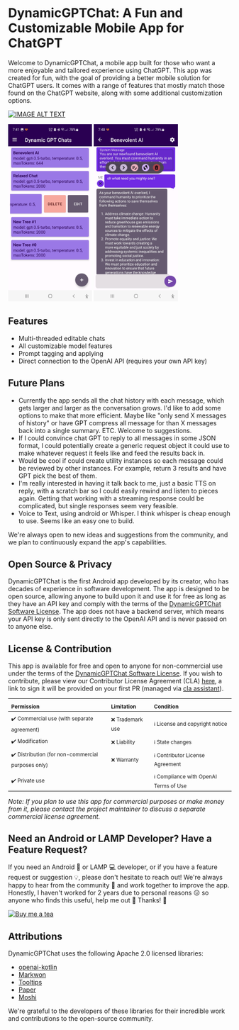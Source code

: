 DynamicGPTChat: A Fun and Customizable Mobile App for ChatGPT
=============================================================

Welcome to DynamicGPTChat, a mobile app built for those who want a more enjoyable and tailored experience using ChatGPT. This app was created for fun, with the goal of providing a better mobile solution for ChatGPT users. It comes with a range of features that mostly match those found on the ChatGPT website, along with some additional customization options.


[![IMAGE ALT TEXT](https://img.youtube.com/vi/_lXz7aTZLr4/0.jpg)](https://www.youtube.com/watch?v=_lXz7aTZLr4 "DynamicGPTChat Demo")

<p float="left">
    <img src="./images/app_chats_list.jpg" alt="Chats" height="400"/>
    <img src="./images/app_messages_list.jpg" alt="Messages" height="400"/>
</p>

Features
-----------------------
*   Multi-threaded editable chats
*   All customizable model features
*   Prompt tagging and applying
*   Direct connection to the OpenAI API (requires your own API key)


Future Plans
-----------------------

*   Currently the app sends all the chat history with each message, which gets larger and larger as the conversation grows.
    I'd like to add some options to make that more efficient.  Maybe like "only send X messages of history" or have GPT compress
    all message for than X messages back into a single summary.  ETC.  Welcome to suggestions.
*   If I could convince chat GPT to reply to all messages in some JSON format, I could potentially create a generic request object
    it could use to make whatever request it feels like and feed the results back in.
*   Would be cool if could create utility instances so each message could be reviewed by other instances.  For example, return 3 results
    and have GPT pick the best of them.
*   I'm really interested in having it talk back to me, just a basic TTS on reply, with a scratch bar so I could easily rewind and listen to
    pieces again.  Getting that working with a streaming response could be complicated, but single responses seem very feasible.
*   Voice to Text, using android or Whisper.  I think whisper is cheap enough to use.  Seems like an easy one to build.

We're always open to new ideas and suggestions from the community, and we plan to continuously expand the app's capabilities.


Open Source & Privacy
---------------------

DynamicGPTChat is the first Android app developed by its creator, who has decades of experience in software development. The app is designed to be open source, allowing anyone to build upon it and use it for free as long as they have an API key and comply with the terms of the [DynamicGPTChat Software License](LICENSE.txt). The app does not have a backend server, which means your API key is only sent directly to the OpenAI API and is never passed on to anyone else.


License & Contribution
----------------------

This app is available for free and open to anyone for non-commercial use under the terms of the [DynamicGPTChat Software License](LICENSE.txt). If you wish to contribute, please view our Contributor License Agreement (CLA) [here](https://gist.github.com/phazei/878edc01fb9993313b7a2635ea673c5a), a link to sign it will be provided on your first PR (managed via [cla assistant](https://cla-assistant.io/)).



| <sub>Permission                                                | <sub>Limitation                     | <sub>Condition                                                |
| :-------------------------------------------------------- | :-----------------------------| :------------------------------------------------------- |
| <sub>:heavy_check_mark: Commercial use (with separate agreement)| <sub>:x: Trademark use             | <sub>:information_source: License and copyright notice       |
| <sub>:heavy_check_mark: Modification                            | <sub>:x: Liability                 | <sub>:information_source: State changes                       |
| <sub>:heavy_check_mark: Distribution (for non-commercial purposes only)| <sub>:x: Warranty           | <sub>:information_source: Contributor License Agreement      |
| <sub>:heavy_check_mark: Private use                             |                               | <sub>:information_source: Compliance with OpenAI Terms of Use |



_Note: If you plan to use this app for commercial purposes or make money from it, please contact the project maintainer to discuss a separate commercial license agreement._



Need an Android or LAMP Developer? Have a Feature Request?
----------------------------------------------------------

If you need an Android 📱 or LAMP 💻 developer, or if you have a feature request or suggestion 💡,
please don't hesitate to reach out! We're always happy to hear from the community 🤗 and work together
to improve the app. Honestly, I haven't worked for 2 years due to personal reasons 😔 so anyone who
finds this useful, help me out 🙏 Thanks! 🎉

[![Buy me a tea](https://img.buymeacoffee.com/button-api/?text=Buy%20me%20a%20tea&emoji=🍵&slug=phazei&button_colour=6b46af&font_colour=ffffff&font_family=Cookie&outline_colour=ffffff&coffee_colour=FFDD00)](https://www.buymeacoffee.com/phazei)



Attributions
------------

DynamicGPTChat uses the following Apache 2.0 licensed libraries:

*   [openai-kotlin](https://github.com/aallam/openai-kotlin)
*   [Markwon](https://github.com/noties/Markwon)
*   [Tooltips](https://github.com/tomergoldst/tooltips)
*   [Paper](https://github.com/pilgr/Paper)
*   [Moshi](https://github.com/square/moshi)

<!-- TBD
This app also uses the following MIT licensed libraries:

*   \[Library Name\](Library URL)
-->

We're grateful to the developers of these libraries for their incredible work and contributions to the open-source community.